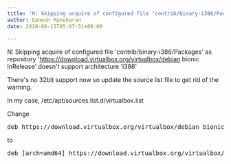 ```yaml
---
title: 'N: Skipping acquire of configured file ‘contrib/binary-i386/Packages’ as repository ‘https://download.virtualbox.org/virtualbox/debian bionic InRelease’ doesn’t support architecture ‘i386’'
author: Danesh Manoharan
date: 2018-08-15T05:07:51+00:00

---
```

N: Skipping acquire of configured file 'contrib/binary-i386/Packages' as repository 'https://download.virtualbox.org/virtualbox/debian bionic InRelease' doesn't support architecture 'i386'

There's no 32bit support now so update the source list file to get rid of the warning.

In my case, /etc/apt/sources.list.d/virtualbox.list

Change

<pre class="toolbar:2 nums:false lang:default decode:true">deb https://download.virtualbox.org/virtualbox/debian bionic contrib</pre>

to

<pre class="toolbar:2 nums:false lang:default decode:true">deb [arch=amd64] https://download.virtualbox.org/virtualbox/debian bionic contrib</pre>

 